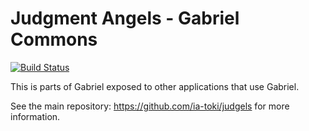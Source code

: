 # Judgment Angels - Gabriel Commons

[![Build Status](https://travis-ci.org/ia-toki/judgels-gabriel-commons.svg?branch=master)](https://travis-ci.org/ia-toki/judgels-gabriel-commons)

This is parts of Gabriel exposed to other applications that use Gabriel.

See the main repository: https://github.com/ia-toki/judgels for more information.
